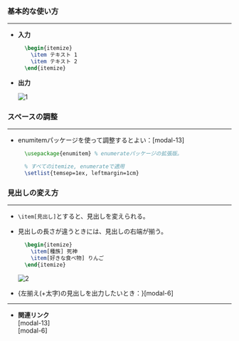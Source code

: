 <!--5-->
<!--記号付き箇条書き(item環境)-->

### 基本的な使い方

---

- **入力**
    
    ```latex
      \begin{itemize}
        \item テキスト 1 
        \item テキスト 2 
      \end{itemize}
    ```
    
- **出力**
    
    ![1](./CheatSheet/bullet-list/1.png)
    

### スペースの調整

---

- enumitemパッケージを使って調整するとよい：[modal-13]<!--番号付き箇条書き(enumitem環境)-->

  ```latex
    \usepackage{enumitem} % enumerateパッケージの拡張版。

    % すべてのitemize, enumerateで適用
    \setlist{temsep=1ex, leftmargin=1cm}
  ```

### 見出しの変え方

---

- `\item[見出し]`とすると、見出しを変えられる。
- 見出しの長さが違うときには、見出しの右端が揃う。
    
    ```latex
      \begin{itemize}
        \item[種族] 死神
        \item[好きな食べ物] りんご
      \end{itemize}
    ```
    
    ![2](./CheatSheet/bullet-list/2.png)
    
- {左揃え(+太字)の見出しを出力したいとき：}[modal-6]<!--見出し付き箇条書き(description環境)-->

---

- **関連リンク**
  <div class="related-link-wrapper">
      [modal-13]<!--番号付き箇条書き(enumitem環境)--><br>
      [modal-6]<!--見出し付き箇条書き(description環境)-->
  </div>
